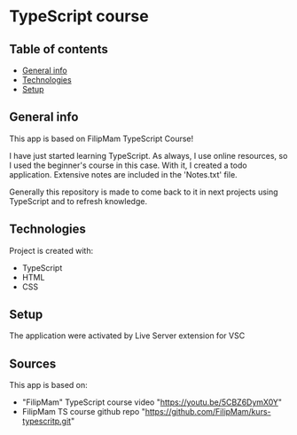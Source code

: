 # TypeScript course

## Table of contents
* [General info](#general-info)
* [Technologies](#technologies)
* [Setup](#setup)

## General info
This app is based on FilipMam TypeScript Course!

I have just started learning TypeScript.
As always, I use online resources, so I used the beginner's course in this case. 
With it, I created a todo application. Extensive notes are included in the 'Notes.txt' file.

Generally this repository is made to come back to it in next 
projects using TypeScript and to refresh knowledge.

## Technologies
Project is created with:

* TypeScript
* HTML
* CSS

## Setup
The application were activated by Live Server extension for VSC

## Sources
This app is based on:
* "FilipMam" TypeScript course video
 "https://youtu.be/5CBZ6DymX0Y"
* FilipMam TS course github repo
 "https://github.com/FilipMam/kurs-typescritp.git"



